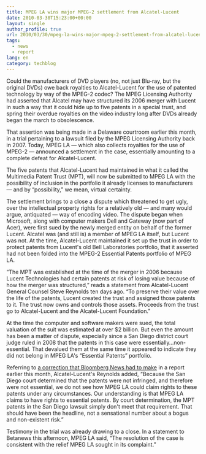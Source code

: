 ```yaml
---
title: MPEG LA wins major MPEG-2 settlement from Alcatel-Lucent
date: 2010-03-30T15:23:00+00:00
layout: single
author_profile: true
url: 2010/03/30/mpeg-la-wins-major-mpeg-2-settlement-from-alcatel-lucent/
tags:
  - news
  - report
lang: en
category: techblog
---
```

Could the manufacturers of DVD players (no, not just Blu-ray, but the original DVDs) owe back royalties to Alcatel-Lucent for the use of patented technology by way of the MPEG-2 codec? The MPEG Licensing Authority had asserted that Alcatel may have structured its 2006 merger with Lucent in such a way that it could hide up to five patents in a special trust, and spring their overdue royalties on the video industry long after DVDs already began the march to obsolescence.

That assertion was being made in a Delaware courtroom earlier this month, in a trial pertaining to a lawsuit filed by the MPEG Licensing Authority back in 2007. Today, MPEG LA &#8212; which also collects royalties for the use of MPEG-2 &#8212; announced a settlement in the case, essentially amounting to a complete defeat for Alcatel-Lucent.

The five patents that Alcatel-Lucent had maintained in what it called the Multimedia Patent Trust (MPT), will now be submitted to MPEG LA with the possibility of inclusion in the portfolio it already licenses to manufacturers &#8212; and by “possibility,” we mean, virtual certainty.

The settlement brings to a close a dispute which threatened to get ugly, over the intellectual property rights for a relatively old &#8212; and many would argue, antiquated &#8212; way of encoding video. The dispute began when Microsoft, along with computer makers Dell and Gateway (now part of Acer), were first sued by the newly merged entity on behalf of the former Lucent. Alcatel was (and still is) a member of MPEG LA itself, but Lucent was not. At the time, Alcatel-Lucent maintained it set up the trust in order to protect patents from Lucent's old Bell Laboratories portfolio, that it asserted had not been folded into the MPEG-2 Essential Patents portfolio of MPEG LA.

“The MPT was established at the time of the merger in 2006 because Lucent Technologies had certain patents at risk of losing value because of how the merger was structured,” reads a statement from Alcatel-Lucent General Counsel Steve Reynolds ten days ago. “To preserve their value over the life of the patents, Lucent created the trust and assigned those patents to it. The trust now owns and controls those assets. Proceeds from the trust go to Alcatel-Lucent and the Alcatel-Lucent Foundation.”

At the time the computer and software makers were sued, the total valuation of the suit was estimated at over $2 billion. But even the amount has been a matter of dispute, especially since a San Diego district court judge ruled in 2008 that the patents in this case were essentially&#8230;non-essential. That devalued them at the same time it appeared to indicate they did not belong in MPEG LA's “Essential Patents” portfolio.

Referring to [a correction that Bloomberg News had to make](http://www.bloomberg.com/apps/news?pid=20601204&sid=aVrYUc9cWAks) in a report earlier this month, Alcatel-Lucent's Reynolds added, “Because the San Diego court determined that the patents were not infringed, and therefore were not essential, we do not see how MPEG LA could claim rights to these patents under any circumstances. Our understanding is that MPEG LA claims to have rights to essential patents. By court determination, the MPT patents in the San Diego lawsuit simply don't meet that requirement. That should have been the headline, not a sensational number about a bogus and non-existent risk.”

Testimony in the trial was already drawing to a close. In a statement to Betanews this afternoon, MPEG LA said, “The resolution of the case is consistent with the relief MPEG LA sought in its complaint.”